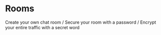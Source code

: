 # Rooms
Create your own chat room / Secure your room with a password / Encrypt your entire traffic with a secret word
